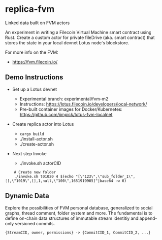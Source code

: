# replica-fvm
Linked data built on FVM actors

An experiment in writing a Filecoin Virtual Machine smart contract using Rust. Create a custom actor for private fileDrive (aka. smart contract) that stores the state in your local devnet Lotus node's blockstore.

For more info on the FVM:

* https://fvm.filecoin.io/


## Demo Instructions

* Set up a Lotus devnet
  * Experimental branch: experimental/fvm-m2
  * Instructions: https://lotus.filecoin.io/developers/local-network/
  * Pre-built container images for Docker/Kubernetes: https://github.com/jimpick/lotus-fvm-localnet


* Create replica actor into Lotus
  * `cargo build`
  * ./install-actor.sh 
  * ./create-actor.sh

* Next step Invoke
  * ./invoke.sh actorCID <method num> <encoded-params>

```   
    # Create new folder 
    ./invoke.sh t01020 4 $(echo "[\"123\",\"sub_folder_1\",[],\"1019\",[],1,null,\"100\",1651919905]"|base64 -w 0)    
```


## Dynamic Data

Explore the possibilities of FVM personal database, generalized to social graphs, thread comment, folder system and more. The fundamental is to define on-chain data structures of immutable stream identitiy and append-only versioned commits. 

```   
{StreamCID, owner, permissions} -> {CommitCID_1, CommitCID_2, ...}
```

